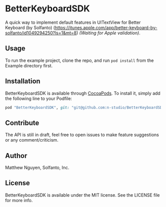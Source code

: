 # BetterKeyboardSDK

A quick way to implement default features in UITextView for Better Keyboard (by Solfanto) (https://itunes.apple.com/app/better-keyboard-by-solfanto/id1049294250?ls=1&mt=8) *(Waiting for Apple validation)*.

## Usage

To run the example project, clone the repo, and run `pod install` from the Example directory first.

## Installation

BetterKeyboardSDK is available through [CocoaPods](http://cocoapods.org). To install
it, simply add the following line to your Podfile:

```ruby
pod "BetterKeyboardSDK", git: "git@github.com:n-studio/BetterKeyboardSDK.git"
```

## Contribute

The API is still in draft, feel free to open issues to make feature suggestions or any comment/criticism.

## Author

Matthew Nguyen, Solfanto, Inc.

## License

BetterKeyboardSDK is available under the MIT license. See the LICENSE file for more info.
